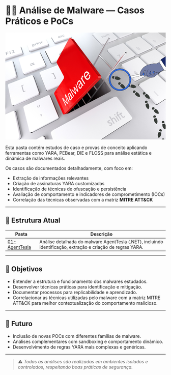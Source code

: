 # 🕵️‍♂️ Análise de Malware — Casos Práticos e PoCs

<p align="center">
  <img src="../../../../assets/malware-analise.png" alt="Capa Analise de Malware" width="800"/>
</p>

Esta pasta contém estudos de caso e provas de conceito aplicando ferramentas como YARA, PEBear, DIE e FLOSS para análise estática e dinâmica de malwares reais.

Os casos são documentados detalhadamente, com foco em:

- Extração de informações relevantes
- Criação de assinaturas YARA customizadas
- Identificação de técnicas de ofuscação e persistência
- Avaliação de comportamento e indicadores de comprometimento (IOCs)
- Correlação das técnicas observadas com a matriz **MITRE ATT&CK**

---

## 📂 Estrutura Atual

| Pasta                 | Descrição                                                                                 |
|-----------------------|---------------------------------------------------------------------------------------------|
| [01-AgentTesla](01-AgentTesla/README.md)       | Análise detalhada do malware AgentTesla (.NET), incluindo identificação, extração e criação de regras YARA. |

---

## 🎯 Objetivos

- Entender a estrutura e funcionamento dos malwares estudados.
- Desenvolver técnicas práticas para identificação e mitigação.
- Documentar processos para replicabilidade e aprendizado.
- Correlacionar as técnicas utilizadas pelo malware com a matriz MITRE ATT&CK para melhor contextualização do comportamento malicioso.

---

## 🚀 Futuro

- Inclusão de novas POCs com diferentes famílias de malware.
- Análises complementares com sandboxing e comportamento dinâmico.
- Desenvolvimento de regras YARA mais complexas e genéricas.

---

> ⚠️ *Todas as análises são realizadas em ambientes isolados e controlados, respeitando boas práticas de segurança.*
